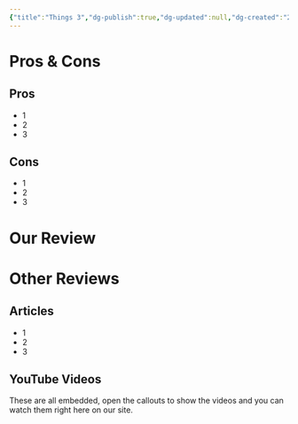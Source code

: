 ```yaml
---
{"title":"Things 3","dg-publish":true,"dg-updated":null,"dg-created":"2023-09-14T18:28","dg-path":"Task Apps/Things 3","dg-permalink":"Things 3.md","author":"Erin Skidds","authorURL":"https://github.com/DudeThatsErin","editor":null,"editorURL":null,"URL":"https://culturecode.com","aliases":[],"tags":[],"apps":["iOS","MacOS"],"openSource":false,"worksOffline":true,"cloudAccess":false,"multiDeviceSync":true,"attachmentSupport":false,"collaboration":false,"2FAoptions":false,"dueDates":true,"doDates":true,"hasAnAPI":false,"pluginSupport":false,"hq":"","serverLocation":"","priceURL":"","monthPrice":null,"yearPrice":null,"freeOption":false,"otpOption":true,"otpPrice":80,"anyDiscounts":false,"discountDescription":null,"discountURL":[],"permalink":"/Things 3.md/","dgPassFrontmatter":true,"created":"2023-09-14T18:28","updated":""}
---
```


# Pros & Cons
## Pros
- 1
- 2
- 3
## Cons
- 1
- 2
- 3
# Our Review
# Other Reviews
## Articles
- 1
- 2
- 3
## YouTube Videos
These are all embedded, open the callouts to show the videos and you can watch them right here on our site.
